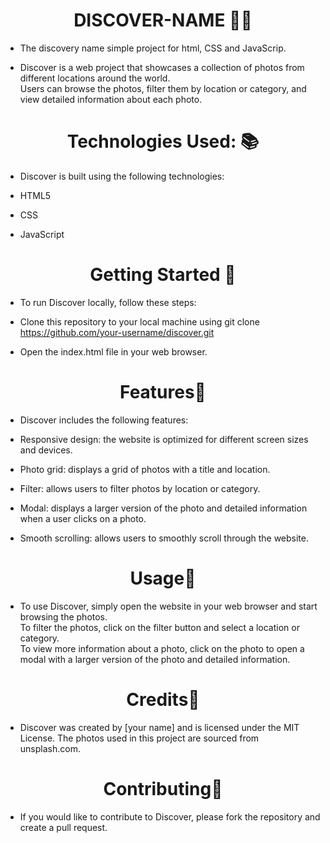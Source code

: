 <h1 align="center"> DISCOVER-NAME 👩‍💻</h1>

- The discovery name simple project for html, CSS and JavaScrip.<br>

- Discover is a web project that showcases a collection of photos from different locations around the world.<br> Users can browse the photos, filter them by location or category, and view detailed information about each photo.<br>

<h1 align="center">Technologies Used: 📚</h1>

- Discover is built using the following technologies:

- HTML5 <br>

- CSS<br>

- JavaScript<br>
<h1 align="center">Getting Started 🧐</h1>

- To run Discover locally, follow these steps:<br>

- Clone this repository to your local machine using git clone https://github.com/your-username/discover.git<br>

- Open the index.html file in your web browser.<br>
<h1 align="center">Features📝</h1>

- Discover includes the following features:<br>

- Responsive design: the website is optimized for different screen sizes and devices.<br>

- Photo grid: displays a grid of photos with a title and location.<br>

- Filter: allows users to filter photos by location or category.<br>

- Modal: displays a larger version of the photo and detailed information when a user clicks on a photo.<br>

- Smooth scrolling: allows users to smoothly scroll through the website.<br>
<h1 align="center">Usage🧩</h1>

- To use Discover, simply open the website in your web browser and start browsing the photos. <br>To filter the photos, click on the filter button and select a location or category.<br> To view more information about a photo, click on the photo to open a modal with a larger version of the photo and detailed information.<br>

<h1 align="center">Credits📙</h1>

- Discover was created by [your name] and is licensed under the MIT License. The photos used in this project are sourced from unsplash.com.

<h1 align="center">Contributing👬</h1>

- If you would like to contribute to Discover, please fork the repository and create a pull request.



